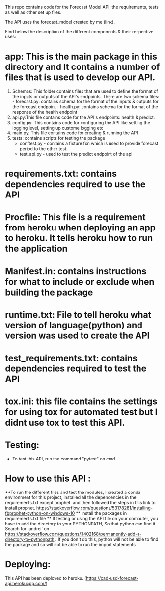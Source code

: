 This repo contains code for the Forecast Model API, the requirements, tests as well as other set up files.

The API uses the forecast_mdoel created by me (link).

Find below the description of the different components & their respective uses:

# app: This is the main package in this directory and It contains a number of files that is used to develop our API.
  1. Schemas: This folder contains files that are used to define the format of the inputs or outputs of the API's endpoints. There are two schema files:
    - forecast.py: contains schema for the format of the inputs & outputs for the forecast endpoint
    - health.py: contains schema for the format of the response of the health endpoint
  2. api.py:This file contains code for the API's endpoints: health & predict.
  3. config.py: This contains code for configuring the API like setting the logging level, setting up custome logging etc
  4. main.py: This file contains code for creating & running the API
  5. tests: contains scripts for testing the package
      - conftest.py - contains a fixture fxn which is used to provide forecast period to the other test.
      - test_api.py - used to test the predict endpoint of the api

# requirements.txt: contains dependencies required to use the API
# Procfile: This file is a requirement from heroku when deploying an app to heroku. It tells heroku how to run the application
# Manifest.in: contains instructions for what to include or exclude when building the package
# runtime.txt: File to tell heroku what version of language(python) and version was used to create the API
# test_requirements.txt: contains dependencies required to test the API
# tox.ini: this file contains the settings for using tox for automated test but I didnt use tox to test this API.

# Testing:

- To test this API, run the command "pytest" on cmd

# How to use this API :
**To run the different files and test the modules, I created a conda environment for this project, installed all the dependencies in the requirements.txt except prophet. and then followed the steps in this link to install prophet. https://stackoverflow.com/questions/53178281/installing-fbprophet-python-on-windows-10
** Install the packages in requirements.txt file
** If testing or using the API file on your computer, you have to add the directory to your PYTHONPATH, So that python can find it. Search for 'andrei' on https://stackoverflow.com/questions/3402168/permanently-add-a-directory-to-pythonpath . If you don't do this, python will not be able to find the package and so will not be able to run the import statements

# Deploying:
This API has been deployed to heroku. (https://cad-usd-forecast-api.herokuapp.com/)
